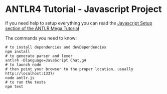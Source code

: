 # ANTLR4 Tutorial - Javascript Project

If you need help to setup everything you can read the [Javascript Setup section of the ANTLR Mega Tutorial](https://tomassetti.me/antlr-mega-tutorial/#javascript-setup)

The commands you need to know:
```
# to install dependencies and devDependencies
npm install
# to generate parser and lexer
antlr4 -Dlanguage=JavaScript Chat.g4
# to launch node
# then point your browser to the proper location, usually http://localhost:1337/
node antlr.js
# to run the tests
npm test
```